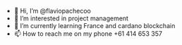 - 👋 Hi, I’m @flaviopachecoo
- 👀 I’m interested in project management 
- 🌱 I’m currently learning France and cardano blockchain
- 📫 How to reach me on my phone +61 414 653 357

<!---
flaviopachecoo/flaviopachecoo is a ✨ special ✨ repository because its `README.md` (this file) appears on your GitHub profile.
You can click the Preview link to take a look at your changes.
--->
